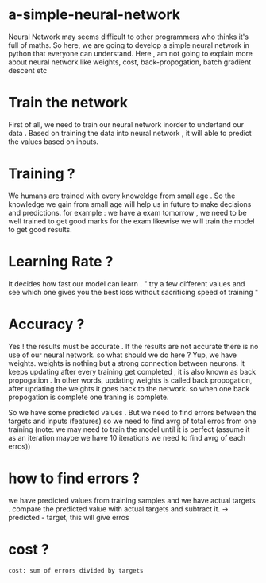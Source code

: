 # a-simple-neural-network
Neural Network may seems difficult to other programmers who thinks it's full of maths. So here, we are going to develop a simple neural network in python that everyone can understand. Here , am not going to explain more about neural network like weights, cost, back-propogation, batch gradient descent etc

# Train the network
  First of all, we need to train our neural network inorder to undertand our data . Based on training the data into neural network , it will able to predict the values     based on inputs. 
  
  # Training ?
   We humans are trained with every knoweldge from small age . So the knowledge we gain from small age will help us in future to make decisions and predictions.
   for example : we have a exam tomorrow , we need to be well trained to get good marks for the exam likewise we will train the model to get good results.
  # Learning Rate ?
   It decides how fast our model can learn .
   " try a few different values and see which one gives you the best loss without sacrificing speed of training "
  # Accuracy ?  
   Yes ! the results must be accurate . If the results are not accurate there is no use of our neural network. so what should we do here ?
   Yup, we have weights. weights is nothing but a strong connection between neurons. It keeps updating after every training get completed , it is also known as 
   back propogation . In other words, updating weights is called back propogation, after updating the weights it goes back to the network. so when one back                  propogation is complete one traning is complete.
      
   So we have some predicted values . But we need to find errors between the targets and inputs (features) so we need to find avrg of total erros from one                  training (note: we may need to train the model until it is perfect (assume it as an iteration maybe we have 10 iterations we need to find avrg of each erros))
     
  # how to find errors ?
   we have predicted values from training samples and we have actual targets . compare the predicted value with actual targets and subtract it.
   -> predicted - target, this will give erros
  # cost ?
    cost: sum of errors divided by targets 

